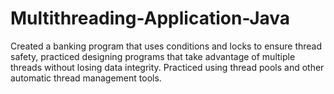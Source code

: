 # Multithreading-Application-Java

 Created a banking program that uses conditions and locks to ensure thread safety, practiced designing programs that take advantage of multiple threads without losing data integrity.
 Practiced using thread pools and other automatic thread management tools.
